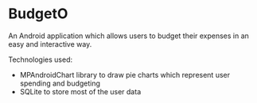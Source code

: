# BudgetO
An Android application which allows users to budget their expenses in an easy and interactive way.

Technologies used:

* MPAndroidChart library to draw pie charts which represent user spending and budgeting
* SQLite to store most of the user data

